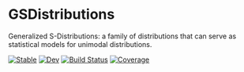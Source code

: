 # GSDistributions

Generalized S-Distributions: a family of distributions that can serve as statistical models for unimodal distributions.

[![Stable](https://img.shields.io/badge/docs-stable-blue.svg)](https://adknudson.github.io/GSDistributions.jl/stable)
[![Dev](https://img.shields.io/badge/docs-dev-blue.svg)](https://adknudson.github.io/GSDistributions.jl/dev)
[![Build Status](https://github.com/adknudson/GSDistributions.jl/workflows/CI/badge.svg)](https://github.com/adknudson/GSDistributions.jl/actions)
[![Coverage](https://codecov.io/gh/adknudson/GSDistributions.jl/branch/main/graph/badge.svg)](https://codecov.io/gh/adknudson/GSDistributions.jl)
